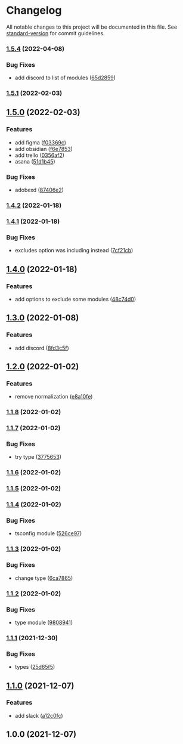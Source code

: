 # Changelog

All notable changes to this project will be documented in this file. See [standard-version](https://github.com/conventional-changelog/standard-version) for commit guidelines.

### [1.5.4](https://github.com/friedrith/desktop-deep-link/compare/v1.5.1...v1.5.4) (2022-04-08)


### Bug Fixes

* add discord to list of modules ([65d2859](https://github.com/friedrith/desktop-deep-link/commit/65d2859222a5678518e32651667bfa0696a6332b))

### [1.5.1](https://github.com/friedrith/desktop-deep-link/compare/v1.5.0...v1.5.1) (2022-02-03)

## [1.5.0](https://github.com/friedrith/desktop-deep-link/compare/v1.4.2...v1.5.0) (2022-02-03)


### Features

* add figma ([f03369c](https://github.com/friedrith/desktop-deep-link/commit/f03369c5aaba554df1fb8d50e66187c0ef2c0768))
* add obsidian ([f6e7853](https://github.com/friedrith/desktop-deep-link/commit/f6e7853fb29d260de343faab5ad4da0361f9d7b9))
* add trello ([0356af2](https://github.com/friedrith/desktop-deep-link/commit/0356af2ce9dca833a252e5f04d76f15e2eea29f4))
* asana ([51d1b45](https://github.com/friedrith/desktop-deep-link/commit/51d1b45cbace3191f48ece5894208e93386031b4))


### Bug Fixes

* adobexd ([87406e2](https://github.com/friedrith/desktop-deep-link/commit/87406e267bcb4bde01ef6ead7105dae3bba102d4))

### [1.4.2](https://github.com/friedrith/desktop-deep-link/compare/v1.4.1...v1.4.2) (2022-01-18)

### [1.4.1](https://github.com/friedrith/desktop-deep-link/compare/v1.4.0...v1.4.1) (2022-01-18)


### Bug Fixes

* excludes option was including instead ([7cf21cb](https://github.com/friedrith/desktop-deep-link/commit/7cf21cbf578931dd2aa3b928dbe25184549ef080))

## [1.4.0](https://github.com/friedrith/desktop-deep-link/compare/v1.3.0...v1.4.0) (2022-01-18)


### Features

* add options to exclude some modules ([48c74d0](https://github.com/friedrith/desktop-deep-link/commit/48c74d04929980cee01bc68602e1dc4fea516a19))

## [1.3.0](https://github.com/friedrith/desktop-deep-link/compare/v1.2.0...v1.3.0) (2022-01-08)


### Features

* add discord ([8fd3c5f](https://github.com/friedrith/desktop-deep-link/commit/8fd3c5f7bc715f3806e365df00ea6aef3b11a01a))

## [1.2.0](https://github.com/friedrith/desktop-deep-link/compare/v1.1.8...v1.2.0) (2022-01-02)


### Features

* remove normalization ([e8a10fe](https://github.com/friedrith/desktop-deep-link/commit/e8a10feda89b9b501659be31c48b6ecb95359f4f))

### [1.1.8](https://github.com/friedrith/desktop-deep-link/compare/v1.1.7...v1.1.8) (2022-01-02)

### [1.1.7](https://github.com/friedrith/desktop-deep-link/compare/v1.1.6...v1.1.7) (2022-01-02)


### Bug Fixes

* try type ([3775653](https://github.com/friedrith/desktop-deep-link/commit/37756537db2d36971d46ebdc74a791bea4ab5ae9))

### [1.1.6](https://github.com/friedrith/desktop-deep-link/compare/v1.1.5...v1.1.6) (2022-01-02)

### [1.1.5](https://github.com/friedrith/desktop-deep-link/compare/v1.1.4...v1.1.5) (2022-01-02)

### [1.1.4](https://github.com/friedrith/desktop-deep-link/compare/v1.1.3...v1.1.4) (2022-01-02)


### Bug Fixes

* tsconfig module ([526ce97](https://github.com/friedrith/desktop-deep-link/commit/526ce975502bb4361dcc821d16c6eccd3ff71d12))

### [1.1.3](https://github.com/friedrith/desktop-deep-link/compare/v1.1.2...v1.1.3) (2022-01-02)


### Bug Fixes

* change type ([6ca7865](https://github.com/friedrith/desktop-deep-link/commit/6ca78658343ba9ce4fd0235cbeecf93ae91c1e10))

### [1.1.2](https://github.com/friedrith/desktop-deep-link/compare/v1.1.1...v1.1.2) (2022-01-02)


### Bug Fixes

* type module ([9808941](https://github.com/friedrith/desktop-deep-link/commit/980894162372e3e62a867baaf94c1def7c9ff1b8))

### [1.1.1](https://github.com/friedrith/desktop-deep-link/compare/v1.1.0...v1.1.1) (2021-12-30)


### Bug Fixes

* types ([25d65f5](https://github.com/friedrith/desktop-deep-link/commit/25d65f5f68c63c257d1810d54bf0a1f5e984166b))

## [1.1.0](https://github.com/friedrith/desktop-deep-link/compare/v1.0.0...v1.1.0) (2021-12-07)


### Features

* add slack ([a12c0fc](https://github.com/friedrith/desktop-deep-link/commit/a12c0fc6abe0f0a18c1887028a97cd347d1c8748))

## 1.0.0 (2021-12-07)
